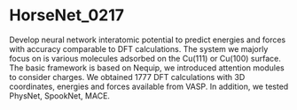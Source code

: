 # HorseNet_0217

Develop neural network interatomic potential to predict energies and forces with accuracy comparable to DFT calculations. The system we majorly focus on is various molecules adsorbed on the Cu(111) or Cu(100) surface. The basic framework is based on Nequip, we introduced attention modules to consider charges. We obtained 1777 DFT calculations with 3D coordinates, energies and forces available from VASP. In addition, we tested PhysNet, SpookNet, MACE.
